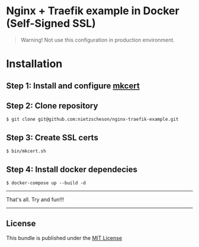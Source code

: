 Nginx + Traefik example in Docker (Self-Signed SSL)
============

> Warning! Not use this configuration in production environment.

Installation
============

Step 1: Install and configure [mkcert](https://github.com/FiloSottile/mkcert)
---------------------------

Step 2: Clone repository
---------------------------

```console
$ git clone git@github.com:nietzscheson/nginx-traefik-example.git
```

Step 3: Create SSL certs
-------------------------

```console
$ bin/mkcert.sh
```

Step 4: Install docker dependecies
-------------------------

```console
$ docker-compose up --build -d
```
-------------------------

That's all. Try and fun!!!

-----------

License
-------

This bundle is published under the [MIT License](LICENSE)
